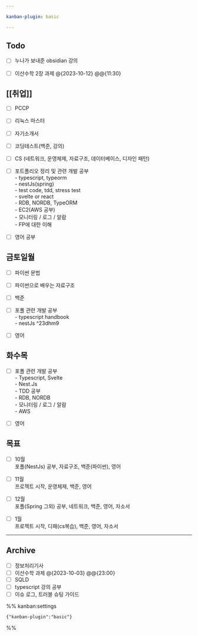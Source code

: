 ```yaml
---

kanban-plugin: basic

---
```


## Todo

- [ ] 누나가 보내준 obsidian 강의
- [ ] 이산수학 2장 과제 @{2023-10-12} @@{11:30}


## [[취업]]

- [ ] PCCP
- [ ] 리눅스 마스터
- [ ] 자기소개서
- [ ] 코딩테스트(백준, 강의)
- [ ] CS (네트워크, 운영체제, 자료구조, 데이터베이스, 디자인 패턴)
- [ ] 포트폴리오 정리 및 관련 개발 공부<br>- typescript, typeorm<br>- nestJs(spring)<br>- test code, tdd, stress test<br>- svelte or react<br>- RDB, NORDB, TypeORM<br>- EC2(AWS 공부)<br>- 모니터링 / 로그 / 알람<br>- FP에 대한 이해
- [ ] 영어 공부


## 금토일월

- [ ] 파이썬 문법
- [ ] 파이썬으로 배우는 자료구조
- [ ] 백준
- [ ] 포폴 관련 개발 공부<br>- typescript handbook<br>- nestJs ^23dhm9
- [ ] 영어


## 화수목

- [ ] 포폴 관련 개발 공부<br>- Typescript, Svelte<br>- Nest.Js<br>- TDD 공부<br>- RDB, NORDB<br>- 모니터링 / 로그 / 알람<br>- AWS
- [ ] 영어


## 목표

- [ ] 10월 <br>포폴(NestJs) 공부, 자료구조, 백준(파이썬), 영어
- [ ] 11월 <br>프로젝트 시작, 운영체제, 백준, 영어
- [ ] 12월<br>포폴(Spring 그외) 공부, 네트워크, 백준, 영어, 자소서
- [ ] 1월<br>프로젝트 시작, 디패(cs복습), 백준, 영어, 자소서


***

## Archive

- [ ] 정보처리기사
- [ ] 이산수학 과제 @{2023-10-03} @@{23:00}
- [ ] SQLD
- [ ] typescript 강의 공부
- [ ] 이슈 로그, 트러블 슈팅 가이드

%% kanban:settings
```
{"kanban-plugin":"basic"}
```
%%